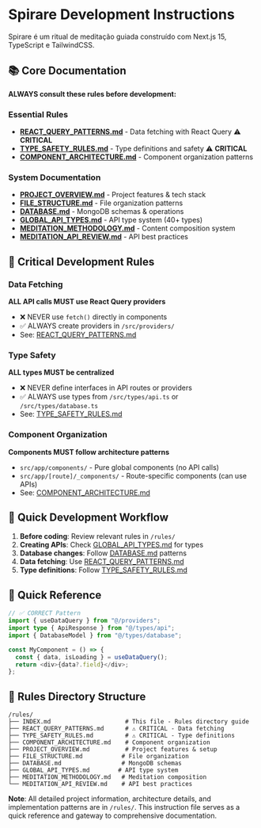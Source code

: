 # Spirare Development Instructions

Spirare é um ritual de meditação guiada construído com Next.js 15, TypeScript e TailwindCSS.

## 📚 Core Documentation

**ALWAYS consult these rules before development:**

### Essential Rules

- **[REACT_QUERY_PATTERNS.md](../rules/REACT_QUERY_PATTERNS.md)** - Data fetching with React Query ⚠️ **CRITICAL**
- **[TYPE_SAFETY_RULES.md](../rules/TYPE_SAFETY_RULES.md)** - Type definitions and safety ⚠️ **CRITICAL**
- **[COMPONENT_ARCHITECTURE.md](../rules/COMPONENT_ARCHITECTURE.md)** - Component organization patterns

### System Documentation

- **[PROJECT_OVERVIEW.md](../rules/PROJECT_OVERVIEW.md)** - Project features & tech stack
- **[FILE_STRUCTURE.md](../rules/FILE_STRUCTURE.md)** - File organization patterns
- **[DATABASE.md](../rules/DATABASE.md)** - MongoDB schemas & operations
- **[GLOBAL_API_TYPES.md](../rules/GLOBAL_API_TYPES.md)** - API type system (40+ types)
- **[MEDITATION_METHODOLOGY.md](../rules/MEDITATION_METHODOLOGY.md)** - Content composition system
- **[MEDITATION_API_REVIEW.md](../rules/MEDITATION_API_REVIEW.md)** - API best practices

## 🚨 Critical Development Rules

### Data Fetching
**ALL API calls MUST use React Query providers**
- ❌ NEVER use `fetch()` directly in components
- ✅ ALWAYS create providers in `/src/providers/`
- See: [REACT_QUERY_PATTERNS.md](../rules/REACT_QUERY_PATTERNS.md)

### Type Safety
**ALL types MUST be centralized**
- ❌ NEVER define interfaces in API routes or providers
- ✅ ALWAYS use types from `/src/types/api.ts` or `/src/types/database.ts`
- See: [TYPE_SAFETY_RULES.md](../rules/TYPE_SAFETY_RULES.md)

### Component Organization
**Components MUST follow architecture patterns**
- `src/app/components/` - Pure global components (no API calls)
- `src/app/[route]/_components/` - Route-specific components (can use APIs)
- See: [COMPONENT_ARCHITECTURE.md](../rules/COMPONENT_ARCHITECTURE.md)

## 🎯 Quick Development Workflow

1. **Before coding**: Review relevant rules in `/rules/`
2. **Creating APIs**: Check [GLOBAL_API_TYPES.md](../rules/GLOBAL_API_TYPES.md) for types
3. **Database changes**: Follow [DATABASE.md](../rules/DATABASE.md) patterns
4. **Data fetching**: Use [REACT_QUERY_PATTERNS.md](../rules/REACT_QUERY_PATTERNS.md)
5. **Type definitions**: Follow [TYPE_SAFETY_RULES.md](../rules/TYPE_SAFETY_RULES.md)

## 🔗 Quick Reference

```typescript
// ✅ CORRECT Pattern
import { useDataQuery } from "@/providers";
import type { ApiResponse } from "@/types/api";
import { DatabaseModel } from "@/types/database";

const MyComponent = () => {
  const { data, isLoading } = useDataQuery();
  return <div>{data?.field}</div>;
};
```

## 📂 Rules Directory Structure

```
/rules/
├── INDEX.md                     # This file - Rules directory guide  
├── REACT_QUERY_PATTERNS.md      # ⚠️ CRITICAL - Data fetching
├── TYPE_SAFETY_RULES.md         # ⚠️ CRITICAL - Type definitions
├── COMPONENT_ARCHITECTURE.md    # Component organization
├── PROJECT_OVERVIEW.md          # Project features & setup
├── FILE_STRUCTURE.md           # File organization
├── DATABASE.md                 # MongoDB schemas
├── GLOBAL_API_TYPES.md        # API type system
├── MEDITATION_METHODOLOGY.md   # Meditation composition
└── MEDITATION_API_REVIEW.md    # API best practices
```

**Note**: All detailed project information, architecture details, and implementation patterns are in `/rules/`. This instruction file serves as a quick reference and gateway to comprehensive documentation.
